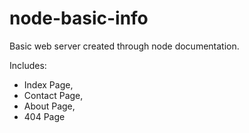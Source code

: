 # node-basic-info

Basic web server created through node documentation.

Includes: 
- Index Page,
- Contact Page,
- About Page,
- 404 Page